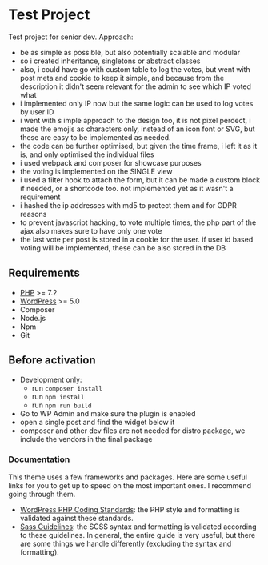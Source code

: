 # Test Project

Test project for senior dev.
Approach:
- be as simple as possible, but also potentially scalable and modular
- so i created inheritance, singletons or abstract classes
- also, i could have go with custom table to log the votes, but went with post meta and cookie to keep it simple, and because from the description it didn't seem relevant for the admin to see which IP voted what
- i implemented only IP now but the same logic can be used to log votes by user ID
- i went with s imple approach to the design too, it is not pixel perdect, i made the emojis as characters only, instead of an icon font or SVG, but these are easy to be implemented as needed.
- the code can be further optimised, but given the time frame, i left it as it is, and only optimised the individual files
- i used webpack and composer for showcase purposes
- the voting is implemented on the SINGLE view
- i used a filter hook to attach the form, but it can be made a custom block if needed, or a shortcode too. not implemented yet as it wasn't a requirement
- i hashed the ip addresses with md5 to protect them and for GDPR reasons
- to prevent javascript hacking, to vote multiple times, the php part of the ajax also makes sure to have only one vote
- the last vote per post is stored in a cookie for the user. if user id based voting will be implemented, these can be also stored in the DB

## Requirements

- [PHP](http://php.net/) >= 7.2
- [WordPress](https://wordpress.org/) >= 5.0
- Composer
- Node.js
- Npm
- Git

## Before activation
- Development only:
  - run `composer install`
  - run `npm install`
  - run `npm run build`
- Go to WP Admin and make sure the plugin is enabled
- open a single post and find the widget below it
- composer and other dev files are not needed for distro package, we include the vendors in the final package

### Documentation

This theme uses a few frameworks and packages. Here are some useful links for you to get up to speed on the most
important ones. I recommend going through them.

- [WordPress PHP Coding Standards](https://make.wordpress.org/core/handbook/best-practices/coding-standards/php/): the
  PHP style and formatting is validated against these standards.
- [Sass Guidelines](https://sass-guidelin.es/): the SCSS syntax and formatting is validated according to these
  guidelines. In general, the entire guide is very useful, but there are some things we handle differently (excluding
  the syntax and formatting).
